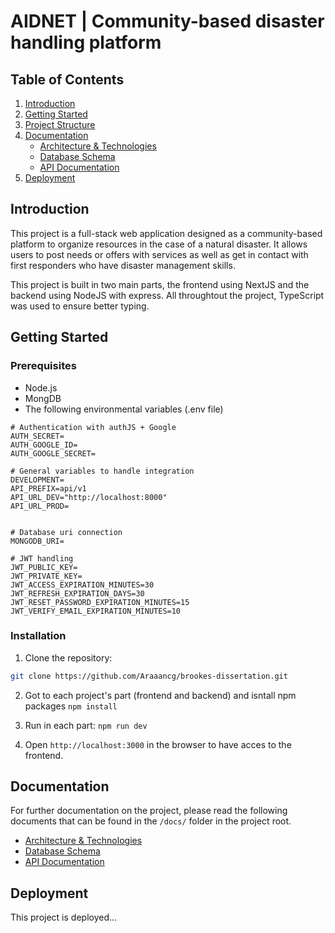 # AIDNET | Community-based disaster handling platform

## Table of Contents

1. [Introduction](#introduction)
2. [Getting Started](#getting-started)
3. [Project Structure](#project-structure)
4. [Documentation](#documentation)
   - [Architecture & Technologies](#architecture--technologies)
   - [Database Schema](#database-schema)
   - [API Documentation](#api-documentation)
5. [Deployment](#deployment)

## Introduction

This project is a full-stack web application designed as a community-based platform to organize resources in the case of a natural disaster. It allows users to post needs or offers with services as well as get in contact with first responders who have disaster management skills.

This project is built in two main parts, the frontend using NextJS and the backend using NodeJS with express. All throughtout the project, TypeScript was used to ensure better typing.

## Getting Started

### Prerequisites

- Node.js
- MongDB 
- The following environmental variables (.env file)

```
# Authentication with authJS + Google
AUTH_SECRET=
AUTH_GOOGLE_ID=
AUTH_GOOGLE_SECRET=

# General variables to handle integration
DEVELOPMENT=
API_PREFIX=api/v1
API_URL_DEV="http://localhost:8000"
API_URL_PROD=


# Database uri connection
MONGODB_URI=

# JWT handling
JWT_PUBLIC_KEY=
JWT_PRIVATE_KEY=
JWT_ACCESS_EXPIRATION_MINUTES=30 
JWT_REFRESH_EXPIRATION_DAYS=30
JWT_RESET_PASSWORD_EXPIRATION_MINUTES=15 
JWT_VERIFY_EMAIL_EXPIRATION_MINUTES=10
```

### Installation

1. Clone the repository:

```bash
git clone https://github.com/Araaancg/brookes-dissertation.git
```

2. Got to each project's part (frontend and backend) and isntall npm packages `npm install`

3. Run in each part: `npm run dev`

4. Open `http://localhost:3000` in the browser to have acces to the frontend. 

## Documentation
For further documentation on the project, please read the following documents that can be found in the `/docs/` folder in the project root.

- [Architecture & Technologies](./docs/architecture-and-tecnologies.md)
- [Database Schema](./docs/database-schema.md)
- [API Documentation](./docs/backend-documentation/api-intro.md)

## Deployment
This project is deployed...